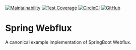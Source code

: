 [![Maintainability](https://api.codeclimate.com/v1/badges/040c0bd46d25df5b3fc6/maintainability)](https://codeclimate.com/github/caracreative/springwebflux/maintainability) [![Test Coverage](https://api.codeclimate.com/v1/badges/040c0bd46d25df5b3fc6/test_coverage)](https://codeclimate.com/github/caracreative/springwebflux/test_coverage) [![CircleCI](https://circleci.com/gh/caracreative/springwebflux/tree/master.svg?style=shield)](https://circleci.com/gh/caracreative/springwebflux/tree/master) [![GitHub](https://img.shields.io/github/license/caracreative/springwebflux)](LICENSE)

# Spring Webflux

A canonical example implementation of SpringBoot Webflux.